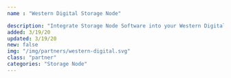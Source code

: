 ```yaml
---
name : "Western Digital Storage Node"

description: "Integrate Storage Node Software into your Western Digital Hard Drive"
added: 3/19/20
updated: 3/19/20
new: false
img: "/img/partners/western-digital.svg"
class: "partner"
categories: "Storage Node"
---
```

